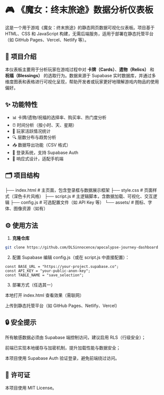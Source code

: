 # 🎮 《魔女：终末旅途》数据分析仪表板

这是一个用于游戏《魔女：终末旅途》的静态网页数据可视化仪表板。项目基于 HTML、CSS 和 JavaScript 构建，无需后端服务，适用于部署在静态托管平台（如 GitHub Pages、Vercel、Netlify 等）。

## 🧠 项目介绍

本仪表板主要用于分析玩家在游戏过程中对 **卡牌（Cards）**、**遗物（Relics）** 和 **祝福（Blessings）** 的选取行为。数据来源于 Supabase 实时数据库，并通过多维度图表和表格进行可视化呈现，帮助开发者或玩家更好地理解游戏内物品的使用偏好。

## ✨ 功能特性

- 📊 卡牌/遗物/祝福的选择率、购买率、热门度分析
- ⏰ 时间分析（按小时、天、星期）
- 👥 玩家活跃情况统计
- 🔍 层数分布与趋势分析
- 📥 数据导出功能（CSV 格式）
- 🔐 登录系统，支持 Supabase Auth
- 📱 响应式设计，适配手机端

## 🗂️ 项目结构

├── index.html # 主页面，包含登录框与数据展示框架
├── style.css # 页面样式（深色卡片风格）
├── script.js # 主逻辑脚本，含数据加载、可视化、交互逻辑
├── config.js # 可选配置文件（如 API Key 等）
└── assets/ # 图标、字体、图像资源（如有）

## ⚙️ 使用方法

1. **克隆仓库**

```bash
git clone https://github.com/DLSinnocence/apocalypse-journey-dashboard.git
```
2. 配置 Supabase
编辑 config.js（或在 script.js 中直接配置）：
```
const BASE_URL = "https://your-project.supabase.co";
const API_KEY = "your-public-anon-key";
const TABLE_NAME = "save_selection";
```
3. 部署方式（任选其一）

本地打开 index.html 查看效果（需联网）

上传到静态托管平台（如 GitHub Pages、Netlify、Vercel）

## 🔒 安全提示
所有敏感数据必须由 Supabase 端控制访问，建议启用 RLS（行级安全）；

前端已实现本地缓存与加密机制，提升加载性能与数据安全；

本项目使用 Supabase Auth 验证登录，避免前端绕过访问。

## 📃 许可证

本项目使用 MIT License。
